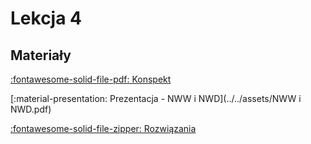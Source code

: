 # Lekcja 4

## Materiały

[:fontawesome-solid-file-pdf: Konspekt](../../assets/4-wpr-do-fun.pdf)

[:material-presentation: Prezentacja - NWW i NWD](../../assets/NWW i NWD.pdf)

[:fontawesome-solid-file-zipper: Rozwiązania](../../assets/Funkcje4_rozwiazania.zip)
